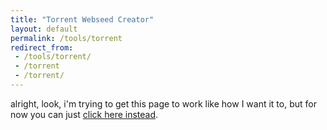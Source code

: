 ```yaml
---
title: "Torrent Webseed Creator"
layout: default
permalink: /tools/torrent
redirect_from:
 - /tools/torrent/
 - /torrent
 - /torrent/
---
```


<!-- <iframe src="https://colab.research.google.com/github/arifhamed/arifhamed.github.io/blob/main/static/others/torrent_webseed_creator.ipynb" title="Torrent Webseed Creator" style="min-height:100vh;min-width:100%;"></iframe> -->
alright, look, i'm trying to get this page to work like how I want it to, but for now you can just <a href="https://colab.research.google.com/github/arifhamed/arifhamed.github.io/blob/main/static/others/torrent_webseed_creator.ipynb" target="_blank">click here instead</a>.
